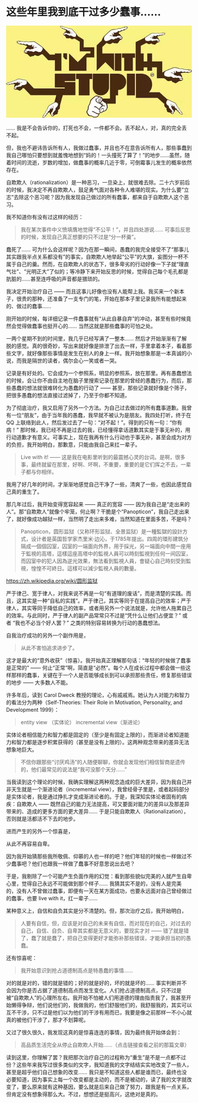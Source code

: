 # 这些年里我到底干过多少蠢事……

![](/images/xiaolai/stupid.jpg)

…… 我是不会告诉你的，打死也不会，一件都不会。丢不起人，对，真的完全丢不起。

但，我也不避讳告诉所有人，我做过蠢事，并且也不在意告诉所有人，那些事蠢到我自己哪怕只要想到就羞愧地想到“妈的！一头撞死了算了！”的地步……虽然，随着时间的流逝，岁数的增加，做蠢事的概率几近于零，可倒霉事儿发生的概率依然存在。

自欺欺人（rationalization）是一种恶习，一旦染上，就很难去除。二十六岁前后的时候，我决定不再自欺欺人，鼓足勇气面对各种令人难堪的现实。为什么要“立志”去除这个恶习呢？因为我发现自己做过的所有蠢事，都来自于自欺欺人这个恶习。

我不知道你有没有过这样的经历：

> 我在某次事件中义愤填膺地觉得“不公平！”，并且四处游说…… 可事后反思的时候，发现自己真正想要的只不过是“分一杯羹”。

蠢死了…… 可为什么会这样呢？因为在那一瞬间，愚蠢的我完全接受不了“那事儿其实跟我半点关系都没有”的事实，自欺欺人地举起“公平”的大旗，妄图分一杯不属于自己的羹。然而，在自欺欺人的状态下，很多卑劣的行动好像一下子就“理直气壮”、“光明正大”了似的；等冷静下来开始反思的时候，觉得自己每个毛孔都是肮脏的……甚至连呼吸的声音都是猥琐的。

我决定开始治疗自己 —— 而且这事儿好像也没有人能帮上我。我买来一个新本子，很贵的那种，还准备了一支专门的笔，开始在那本子里记录我所有能想起来的、做过的蠢事……

刚开始的时候，每详细记录一件蠢事就有“从此自暴自弃”的冲动，甚至有些时候竟然会觉得做蠢事也挺开心的…… 当然这就是那些蠢事的可怕之处。

一两个星期不到的时间里，我几乎已经写满了一整本…… 然后才开始渐渐有了解脱的感觉。真的很奇妙，写出来就好像是排泄了出去一样，手里拿着本子，看着那些文字，就好像那些事情是发生在别人的身上一样。我开始想象那是一本真诚的小说，而我是隔世的读者，偶尔会心一笑或者一哭。

记录是有好处的。它会成为一个参照系，明显的参照系，放在那里。再有愚蠢想法的时候，会让你不由自主地在脑子里搜索记录在那里的曾经的愚蠢行为，而后，那些愚蠢的想法就很难转化为愚蠢的行动了 —— 甚至，那些记录就好像是个筛子，把很多愚蠢的想法直接过滤掉了，乃至于你都不知道。

为了彻底治疗，我又启用了另外一个方法。为自己过去做过的所有蠢事道歉。我曾有一位“朋友”，由于当年我的愚蠢，我早就不被认为是朋友。我四处打听，终于在 QQ 上联络到此人，然后发过去了一句：“对不起！”。得到的只有一句：“你有病！” 那时候，我已经不再是过去的我，已经懂得拿话道歉其实是于事无补的，用行动道歉才有意义。可事实上，现在我再有什么行动也于事无补，甚至会成为对方的负担，我开始明白，那歉意，只能由我自己来扛一辈子。

> Live with it! —— 这是我在电影里听到的最震撼心灵的台词。是啊，很多事，最终就留在那里，好啊、坏啊，不重要，重要的是它们挥之不去，一辈子都与你相伴。

我用了好几年的时间，才渐渐地感觉自己干净了一些，清爽了一些，也因此感觉自己真的重生了。

那几年过后，我开始变得宽容起来 —— 真正的宽容 —— 因为我自己是“走出来的人”。那“自欺欺人”就像个牢笼，何止啊？干脆是个“Panopticon”，我自己走出来了，就好像成功越狱一样，当然明了走出来多难，当然知道在里面多苦，不是吗？

> Panopticon，圆形监狱（又称环形监狱、全景监狱）是一種監獄的設計方式，设计者是英国哲学家杰里米·边沁，于1785年提出。四周的環形建筑分隔成一個個囚室，囚室的一端面向外界，用于採光，另一端面向中間一座用于監視的高塔，這樣這座高塔中的監視人員可以時刻監視到任何一间囚室，而囚室中的犯人因為逆光效果，無法看到監視人員，會疑心自己時刻受到監視，惶惶不可終日。這樣可以減少監視人員的數量。

https://zh.wikipedia.org/wiki/圆形监狱

严于律己、宽于律人，对我来说不再是一句“有道理的废话”，而是清楚的实践。而且，这其实是一种“自私的实践”。严于律己，其实等同于在提高自己的效率；严于律人，其实等同于降低自己的效率，或者用另外一个说法就是，允许他人拖累自己的效率。与此同时，严于律人的副产品常常只不过是“凭什么让他们占便宜？” 或者 “我也不必当个好人罢？” 之类的特别容易转换为行动的愚蠢想法。

自我治疗成功的另外一个副作用是，

> 从此不害怕追求进步了。

这才是最大的“意外收获”（惊喜）。我开始真正理解那句话：“年轻的时候做了蠢事是正常的” —— 何止“正常”啊，简直是“必然”。每个人在成长过程中都会做一些这样那样的蠢事，关键在于一个人是否能够成长到可以承担那些责任，修复那些错误的地步 —— 大多数人不能。

许多年后，读到 Carol Dweck 教授的理论，心有戚戚焉。她认为人对能力和智力的看法分为两种（Self-Theories: Their Role in Motivation, Personality, and Development 1999）：

> entity view （实体论）
> incremental view（渐进论）

实体论者相信能力和智力都是固定的（至少是有固定上限的），而渐进论者知道能力和智力都是逐步积累获得的（甚至是没有上限的）。这两种观念带来的差异无法想象地巨大。

> 不信你跟那些“讨厌鸡汤”的人随便聊聊，你就会发现他们相信智商是遗传的，他们最常见的说法是“我可没那个天分……”

当我读到这个理论的时候，我确实理解这两种观念造成的巨大差异，因为我自己并非天生就是一个渐进论者（incremental view），我曾经骨子里是，或者起码部分是实体论者，我是通过挣扎才变成渐进论者的。于是，我深知实体论者固有的病疾：自欺欺人 —— 既然自己的能力无法提高，可又要面对能力的差异以及那差异带来的、造成的更多方面的更大差异…… 于是只能自欺欺人（Rationalization），否则就是活都活不下去的地步。

进而产生的另外一个惊喜是，

从此不再容易自卑。

因为我开始猜那些我所敬佩、仰慕的人也一样的吧？他们年轻的时候也一样做过不少蠢事吧？他们也跟我一样做了蠢事不好意思说出去吧？

于是，我剔除了一个可能产生负面作用的幻觉：看到那些貌似完美的人就产生自卑心里，觉得自己永远不可能做到那个样子…… 我猜其实不是的，没有人是完美的，没有人不曾做过蠢事，即便有一天在某方面成功，也要永远面对自己曾经做过的蠢事，也要 live with it，扛一辈子……

某种意义上，自信和自负其实是分不清楚的。但，那次治疗之后，我开始明白，

> 人要有自信，但，应该是对自己的未来有自信，而对现在的自己，对过去的自己，自信、自负、自卑其实都是无意义的，要现实才对 —— 错了就是错了，蠢了就是蠢了，把自己变得更好才能弥补那些错误，才能承担当初的愚蠢。

还有惊喜呢：

> 我开始意识到抢占道德制高点是特愚蠢的事情……

对的就是对的，错的就是错的；好的就是好的，坏的就是坏的…… 事实判断并不会因为你是否占据了道德制高点而发生变化。人们抢占道德制高点，只不过是被“自欺欺人”的心理所左右。我开始不怕被人们用道德的理由指责我了，我甚至开始懒得争辩，他们说他们的，我做我的，他们舒服他们的，我舒服我的，其实可以互不干涉，只不过是他们以为他们的干涉有用而已，我要是像之前那样一不小心就真的被他们干涉了，那才不划算呢。

又过了很久很久，我发现这真的是惊喜连连的事情，因为最终我开始体会到：

> 高品质生活完全从停止自欺欺人开始……（点击链接查看之前的那篇文章）

读到这里，你理解了罢？我把那次治疗自己的过程称为“重生”是不是一点都不过份？这些年来我写过很多类似的文字，我知道我的文字结结实实地改变了一些人，甚至是超乎他们自己想象的改变…… 我只是不知道这些人都是谁而已，最终也没必要知道，因为事实上每一个改变都是主动的，而不是被动的，读了我的文字就改变了，要么原来就有这种基因，要么就是后来自己做了努力，跟我是有一点关系，但肯定没有想象得那么大。不过，想想还是挺高兴，这绝对是真的。